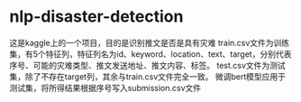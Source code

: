 # nlp-disaster-detection
这是kaggle上的一个项目，目的是识别推文是否是具有灾难
train.csv文件为训练集，有5个特征列，特征列名为id、keyword、location、text、target，分别代表序号、可能的灾难类型、推文发送地址、推文内容、标签。
test.csv文件为测试集，除了不存在target列，其余与train.csv文件完全一致。
微调bert模型应用于测试集，将所得结果根据序号写入submission.csv文件
